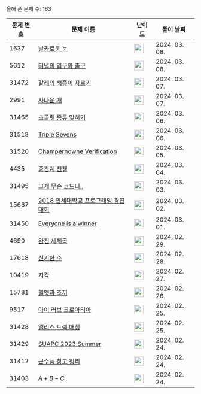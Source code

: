 올해 푼 문제 수: 163

| 문제 번호 | 문제 이름 | 난이도 | 풀이 날짜 |
| --- | --- | --- | --- |
| 1637 | [날카로운 눈](https://www.acmicpc.net/problem/1637) | <img height="25px" width="25px=" src="https://static.solved.ac/tier_small/17.svg"/> | 2024. 03. 08.  |
| 5612 | [터널의 입구와 출구](https://www.acmicpc.net/problem/5612) | <img height="25px" width="25px=" src="https://static.solved.ac/tier_small/3.svg"/> | 2024. 03. 08.  |
| 31472 | [갈래의 색종이 자르기](https://www.acmicpc.net/problem/31472) | <img height="25px" width="25px=" src="https://static.solved.ac/tier_small/3.svg"/> | 2024. 03. 07.  |
| 2991 | [사나운 개](https://www.acmicpc.net/problem/2991) | <img height="25px" width="25px=" src="https://static.solved.ac/tier_small/3.svg"/> | 2024. 03. 07.  |
| 31465 | [초콜릿 종류 맞히기](https://www.acmicpc.net/problem/31465) | <img height="25px" width="25px=" src="https://static.solved.ac/tier_small/21.svg"/> | 2024. 03. 06.  |
| 31518 | [Triple Sevens](https://www.acmicpc.net/problem/31518) | <img height="25px" width="25px=" src="https://static.solved.ac/tier_small/2.svg"/> | 2024. 03. 06.  |
| 31520 | [Champernowne Verification](https://www.acmicpc.net/problem/31520) | <img height="25px" width="25px=" src="https://static.solved.ac/tier_small/3.svg"/> | 2024. 03. 05.  |
| 4435 | [중간계 전쟁](https://www.acmicpc.net/problem/4435) | <img height="25px" width="25px=" src="https://static.solved.ac/tier_small/3.svg"/> | 2024. 03. 04.  |
| 31495 | [그게 무슨 코드니..](https://www.acmicpc.net/problem/31495) | <img height="25px" width="25px=" src="https://static.solved.ac/tier_small/2.svg"/> | 2024. 03. 03.  |
| 15667 | [2018 연세대학교 프로그래밍 경진대회](https://www.acmicpc.net/problem/15667) | <img height="25px" width="25px=" src="https://static.solved.ac/tier_small/3.svg"/> | 2024. 03. 02.  |
| 31450 | [Everyone is a winner](https://www.acmicpc.net/problem/31450) | <img height="25px" width="25px=" src="https://static.solved.ac/tier_small/1.svg"/> | 2024. 03. 01.  |
| 4690 | [완전 세제곱](https://www.acmicpc.net/problem/4690) | <img height="25px" width="25px=" src="https://static.solved.ac/tier_small/3.svg"/> | 2024. 02. 29.  |
| 17618 | [신기한 수](https://www.acmicpc.net/problem/17618) | <img height="25px" width="25px=" src="https://static.solved.ac/tier_small/3.svg"/> | 2024. 02. 28.  |
| 10419 | [지각](https://www.acmicpc.net/problem/10419) | <img height="25px" width="25px=" src="https://static.solved.ac/tier_small/3.svg"/> | 2024. 02. 27.  |
| 15781 | [헬멧과 조끼](https://www.acmicpc.net/problem/15781) | <img height="25px" width="25px=" src="https://static.solved.ac/tier_small/3.svg"/> | 2024. 02. 26.  |
| 9517 | [아이 러브 크로아티아](https://www.acmicpc.net/problem/9517) | <img height="25px" width="25px=" src="https://static.solved.ac/tier_small/3.svg"/> | 2024. 02. 25.  |
| 31428 | [엘리스 트랙 매칭](https://www.acmicpc.net/problem/31428) | <img height="25px" width="25px=" src="https://static.solved.ac/tier_small/2.svg"/> | 2024. 02. 25.  |
| 31429 | [SUAPC 2023 Summer](https://www.acmicpc.net/problem/31429) | <img height="25px" width="25px=" src="https://static.solved.ac/tier_small/1.svg"/> | 2024. 02. 24.  |
| 31412 | [군수품 창고 정리](https://www.acmicpc.net/problem/31412) | <img height="25px" width="25px=" src="https://static.solved.ac/tier_small/16.svg"/> | 2024. 02. 24.  |
| 31403 | [$A + B - C$](https://www.acmicpc.net/problem/31403) | <img height="25px" width="25px=" src="https://static.solved.ac/tier_small/2.svg"/> | 2024. 02. 24.  |
